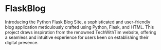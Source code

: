 # FlaskBlog
 Introducing the Python Flask Blog Site, a sophisticated and user-friendly blog application meticulously crafted using Python, Flask, and HTML. This project draws inspiration from the renowned TechWithTim website, offering a seamless and intuitive experience for users keen on establishing their digital presence.
